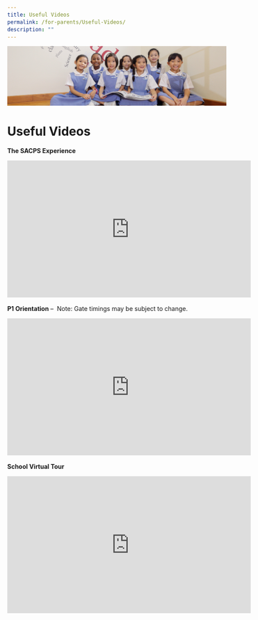 ```yaml
---
title: Useful Videos
permalink: /for-parents/Useful-Videos/
description: ""
---
```



![](/images/UsefulVideos.jpg)


Useful Videos
=============


<b>The SACPS Experience</b>

<iframe width="560" height="315" src="https://www.youtube.com/embed/gEPiOrpydqo" title="YouTube video player" frameborder="0" allow="accelerometer; autoplay; clipboard-write; encrypted-media; gyroscope; picture-in-picture" allowfullscreen></iframe>


<b>P1 Orientation</b> –  Note: Gate timings may be subject to change.

<iframe width="560" height="315" src="https://www.youtube.com/embed/eTi8DUUDYAo" title="YouTube video player" frameborder="0" allow="accelerometer; autoplay; clipboard-write; encrypted-media; gyroscope; picture-in-picture" allowfullscreen></iframe>

<b>School Virtual Tour</b>

<iframe width="560" height="315" src="https://www.youtube.com/embed/UOqOA-NspJE" title="YouTube video player" frameborder="0" allow="accelerometer; autoplay; clipboard-write; encrypted-media; gyroscope; picture-in-picture" allowfullscreen></iframe>